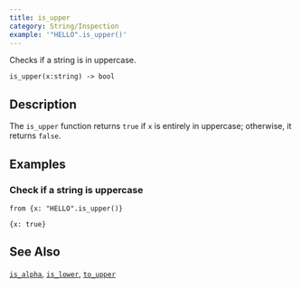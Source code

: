 ```yaml
---
title: is_upper
category: String/Inspection
example: '"HELLO".is_upper()'
---
```

Checks if a string is in uppercase.

```tql
is_upper(x:string) -> bool
```

## Description

The `is_upper` function returns `true` if `x` is entirely in uppercase; otherwise, it returns `false`.

## Examples

### Check if a string is uppercase

```tql
from {x: "HELLO".is_upper()}
```

```tql
{x: true}
```

## See Also

[`is_alpha`](/reference/functions/is_alpha),
[`is_lower`](/reference/functions/is_lower),
[`to_upper`](/reference/functions/to_upper)
